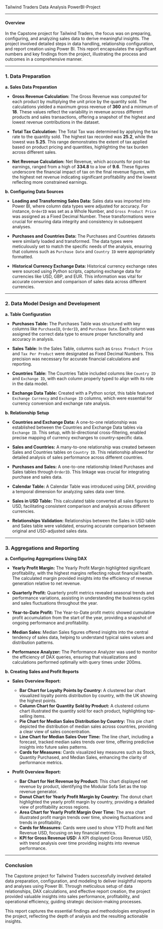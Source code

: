 Tailwind Traders Data Analysis PowerBI-Project

---

#### **Overview**

In the Capstone project for Tailwind Traders, the focus was on preparing, configuring, and analyzing sales data to derive meaningful insights. The project involved detailed steps in data handling, relationship configuration, and report creation using Power BI. This report encapsulates the significant numbers and key findings from the project, illustrating the process and outcomes in a comprehensive manner.

---

### **1. Data Preparation**

**a. Sales Data Preparation**

- **Gross Revenue Calculation:**
  The Gross Revenue was computed for each product by multiplying the unit price by the quantity sold. The calculations yielded a maximum gross revenue of **360** and a minimum of **18**. These values reflect the variability in revenue across different products and sales transactions, offering a snapshot of the highest and lowest revenue contributions in the dataset.

- **Total Tax Calculation:**
  The Total Tax was determined by applying the tax rate to the quantity sold. The highest tax recorded was **25.2**, while the lowest was **5.25**. This range demonstrates the extent of tax applied based on product pricing and quantities, highlighting the tax burden across different sales.

- **Net Revenue Calculation:**
  Net Revenue, which accounts for post-tax earnings, ranged from a high of **334.8** to a low of **9.6**. These figures underscore the financial impact of tax on the final revenue figures, with the highest net revenue indicating significant profitability and the lowest reflecting more constrained earnings.

**b. Configuring Data Sources**

- **Loading and Transforming Sales Data:**
  Sales data was imported into Power BI, where column data types were adjusted for accuracy. For instance, `OrderID` was set as a Whole Number, and `Gross Product Price` was assigned as a Fixed Decimal Number. These transformations were crucial for ensuring data integrity and consistency in subsequent analyses.

- **Purchases and Countries Data:**
  The Purchases and Countries datasets were similarly loaded and transformed. The data types were meticulously set to match the specific needs of the analysis, ensuring that columns such as `Purchase Date` and `Country ID` were appropriately formatted.

- **Historical Currency Exchange Data:**
  Historical currency exchange rates were sourced using Python scripts, capturing exchange data for currencies like USD, GBP, and EUR. This information was vital for accurate conversion and comparison of sales data across different currencies.

---

### **2. Data Model Design and Development**

**a. Table Configuration**

- **Purchases Table:**
  The Purchases Table was structured with key columns like `PurchaseID`, `OrderID`, and `Purchase Date`. Each column was assigned the correct data type to ensure proper functionality and accuracy in analysis.

- **Sales Table:**
  In the Sales Table, columns such as `Gross Product Price` and `Tax Per Product` were designated as Fixed Decimal Numbers. This precision was necessary for accurate financial calculations and reporting.

- **Countries Table:**
  The Countries Table included columns like `Country ID` and `Exchange ID`, with each column properly typed to align with its role in the data model.

- **Exchange Data Table:**
  Created with a Python script, this table featured `Exchange Currency` and `Exchange ID` columns, which were essential for currency conversion and exchange rate analysis.

**b. Relationship Setup**

- **Countries and Exchange Data:**
  A one-to-one relationship was established between the Countries and Exchange Data tables via `Exchange ID`. This setup, with bi-directional cross-filtering, enabled precise mapping of currency exchanges to country-specific data.

- **Sales and Countries:**
  A many-to-one relationship was created between Sales and Countries tables on `Country ID`. This relationship allowed for detailed analysis of sales performance across different countries.

- **Purchases and Sales:**
  A one-to-one relationship linked Purchases and Sales tables through `OrderID`. This linkage was crucial for integrating purchase and sales data.

- **Calendar Table:**
  A Calendar Table was introduced using DAX, providing a temporal dimension for analyzing sales data over time.

- **Sales in USD Table:**
  This calculated table converted all sales figures to USD, facilitating consistent comparison and analysis across different currencies.

- **Relationships Validation:**
  Relationships between the Sales in USD table and Sales table were validated, ensuring accurate comparison between original and USD-adjusted sales data.

---

### **3. Aggregations and Reporting**

**a. Configuring Aggregations Using DAX**

- **Yearly Profit Margin:**
  The Yearly Profit Margin highlighted significant profitability, with the highest margins reflecting robust financial health. The calculated margin provided insights into the efficiency of revenue generation relative to net revenue.

- **Quarterly Profit:**
  Quarterly profit metrics revealed seasonal trends and performance variations, assisting in understanding the business cycles and sales fluctuations throughout the year.

- **Year-to-Date Profit:**
  The Year-to-Date profit metric showed cumulative profit accumulation from the start of the year, providing a snapshot of ongoing performance and profitability.

- **Median Sales:**
  Median Sales figures offered insights into the central tendency of sales data, helping to understand typical sales values and distribution patterns.

- **Performance Analyzer:**
  The Performance Analyzer was used to monitor the efficiency of DAX queries, ensuring that visualizations and calculations performed optimally with query times under 200ms.

**b. Creating Sales and Profit Reports**

- **Sales Overview Report:**
  - **Bar Chart for Loyalty Points by Country:** A clustered bar chart visualized loyalty points distribution by country, with the UK showing the highest points.
  - **Column Chart for Quantity Sold by Product:** A clustered column chart illustrated the quantity sold for each product, highlighting top-selling items.
  - **Pie Chart for Median Sales Distribution by Country:** This pie chart depicted the distribution of median sales across countries, providing a clear view of sales concentration.
  - **Line Chart for Median Sales Over Time:** The line chart, including a forecast, tracked median sales trends over time, offering predictive insights into future sales patterns.
  - **Cards for Measures:** Cards visualized key measures such as Stock, Quantity Purchased, and Median Sales, enhancing the clarity of performance metrics.

- **Profit Overview Report:**
  - **Bar Chart for Net Revenue by Product:** This chart displayed net revenue by product, identifying the Modular Sofa Set as the top revenue generator.
  - **Donut Chart for Yearly Profit Margin by Country:** The donut chart highlighted the yearly profit margin by country, providing a detailed view of profitability across regions.
  - **Area Chart for Yearly Profit Margin Over Time:** The area chart illustrated profit margin trends over time, showing fluctuations and trends in profitability.
  - **Cards for Measures:** Cards were used to show YTD Profit and Net Revenue USD, focusing on key financial metrics.
  - **KPI for Gross Revenue USD:** A KPI displayed Gross Revenue USD, with trend analysis over time providing insights into revenue performance.

---

### **Conclusion**

The Capstone project for Tailwind Traders successfully involved detailed data preparation, configuration, and modeling to deliver insightful reports and analyses using Power BI. Through meticulous setup of data relationships, DAX calculations, and effective report creation, the project provided valuable insights into sales performance, profitability, and operational efficiency, guiding strategic decision-making processes.

This report captures the essential findings and methodologies employed in the project, reflecting the depth of analysis and the resulting actionable insights.




